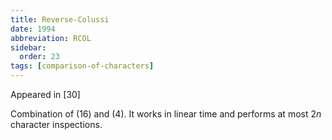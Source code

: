 ```yaml
---
title: Reverse-Colussi
date: 1994
abbreviation: RCOL
sidebar:
  order: 23
tags: [comparison-of-characters]
---
```


Appeared in [30]

Combination of (16) and (4). It works in linear time and performs at most $2n$ character inspections.
